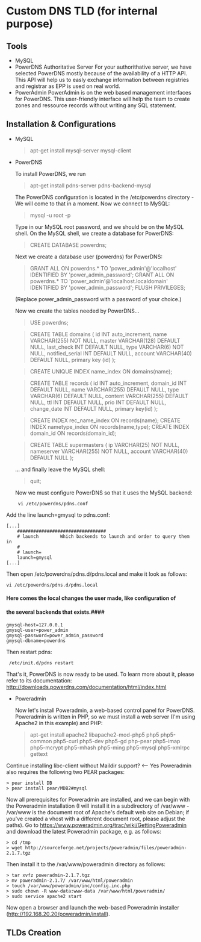 # Custom DNS TLD (for internal purpose)

## Tools ##
* MySQL
* PowerDNS Authoritative Server 
For your authorithative server, we have selected PowerDNS mostly because of the availability of a HTTP API. This API will help us to easly exchange information between registries and registrar as EPP is used on real world.
* PowerAdmin
PowerAdmin is on the web based management interfaces for PowerDNS. This user-friendly interface will help the team to create zones and ressource records without writing any SQL statement.

## Installation & Configurations ##
* MySQL

    > apt-get install mysql-server mysql-client

* PowerDNS

  To install PowerDNS, we run
  
  > apt-get install pdns-server pdns-backend-mysql
    
  The PowerDNS configuration is located in the /etc/powerdns directory - We will come to that in a moment.
Now we connect to MySQL:

    > mysql -u root -p

  Type in our MySQL root password, and we should be on the MySQL shell. On the MySQL shell, we create a database for PowerDNS:

    > CREATE DATABASE powerdns;

  Next we create a database user (powerdns) for PowerDNS:

    > GRANT ALL ON powerdns.* TO 'power_admin'@'localhost' IDENTIFIED BY 'power_admin_password';
    > GRANT ALL ON powerdns.* TO 'power_admin'@'localhost.localdomain' IDENTIFIED BY 'power_admin_password';
    > FLUSH PRIVILEGES;

  (Replace power_admin_password with a password of your choice.)

  Now we create the tables needed by PowerDNS...

  > USE powerdns;

  > CREATE TABLE domains (
id INT auto_increment,
name VARCHAR(255) NOT NULL,
master VARCHAR(128) DEFAULT NULL,
last_check INT DEFAULT NULL,
type VARCHAR(6) NOT NULL,
notified_serial INT DEFAULT NULL,
account VARCHAR(40) DEFAULT NULL,
primary key (id)
);

  > CREATE UNIQUE INDEX name_index ON domains(name);

  > CREATE TABLE records (
id INT auto_increment,
domain_id INT DEFAULT NULL,
name VARCHAR(255) DEFAULT NULL,
type VARCHAR(6) DEFAULT NULL,
content VARCHAR(255) DEFAULT NULL,
ttl INT DEFAULT NULL,
prio INT DEFAULT NULL,
change_date INT DEFAULT NULL,
primary key(id)
);

  > CREATE INDEX rec_name_index ON records(name);
  > CREATE INDEX nametype_index ON records(name,type);
  > CREATE INDEX domain_id ON records(domain_id);

  > CREATE TABLE supermasters (
ip VARCHAR(25) NOT NULL,
nameserver VARCHAR(255) NOT NULL,
account VARCHAR(40) DEFAULT NULL
);

    ... and finally leave the MySQL shell:
    
     > quit;

    Now we must configure PowerDNS so that it uses the MySQL backend:
    
       vi /etc/powerdns/pdns.conf

Add the line launch=gmysql to pdns.conf:

    [...]
        ################################# 
        # launch        Which backends to launch and order to query them in 
        #   
        # launch=
        launch=gmysql        
    [...]

Then open /etc/powerdns/pdns.d/pdns.local and make it look as follows:
    
    vi /etc/powerdns/pdns.d/pdns.local

#### Here comes the local changes the user made, like configuration of ####
#### the several backends that exists.####

    gmysql-host=127.0.0.1 
    gmysql-user=power_admin 
    gmysql-password=power_admin_password 
    gmysql-dbname=powerdns

Then restart pdns:

     /etc/init.d/pdns restart

That's it, PowerDNS is now ready to be used. To learn more about it, please refer to its documentation: http://downloads.powerdns.com/documentation/html/index.html

* Poweradmin

  Now let's install Poweradmin, a web-based control panel for PowerDNS. Poweradmin is written in PHP, so we must install a web server (I'm using Apache2 in this example) and PHP:
  
    > apt-get install apache2 libapache2-mod-php5 php5 php5-common php5-curl php5-dev php5-gd php-pear php5-imap php5-mcrypt php5-mhash php5-ming php5-mysql php5-xmlrpc gettext


Continue installing libc-client without Maildir support? <-- Yes
Poweradmin also requires the following two PEAR packages:

    > pear install DB
    > pear install pear/MDB2#mysql

Now all prerequisites for Poweradmin are installed, and we can begin with the Poweradmin installation (I will install it in a subdirectory of /var/www - /var/www is the document root of Apache's default web site on Debian; if you've created a vhost with a different document root, please adjust the paths).
Go to https://www.poweradmin.org/trac/wiki/GettingPoweradmin and download the latest Poweradmin package, e.g. as follows:

    > cd /tmp
    > wget http://sourceforge.net/projects/poweradmin/files/poweradmin-2.1.7.tgz

Then install it to the /var/www/poweradmin directory as follows:

    > tar xvfz poweradmin-2.1.7.tgz
    > mv poweradmin-2.1.7/ /var/www/html/poweradmin
    > touch /var/www/poweradmin/inc/config.inc.php
    > sudo chown -R www-data:www-data /var/www/html/poweradmin/
    > sudo service apache2 start


Now open a browser and launch the web-based Poweradmin installer (http://192.168.20.20/poweradmin/install).


## TLDs Creation ##

